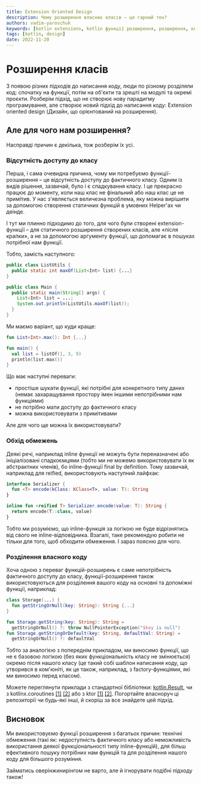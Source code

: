 ```yaml
---
title: Extension Oriented Design
description: Чому розширення власних класів – це гарний тон?
authors: vadim-yaroschuk
keywords: [kotlin extensions, kotlin функції розширення, розширення, клас, class]
tags: [kotlin, design]
date: 2022-11-20
---
```

# Розширення класів
З появою різних підходів до написання коду, люди по різному розділяли код: спочатку на функції, потім на об'єкти 
та зрешті на модулі та окремі проєкти. Розберім підхід, що не створює нову парадигму програмування, але створює
новий підхід до написання коду: Extension oriented design (Дизайн, що орієнтований на розширення).

## Але для чого нам розширення?
Насправді причин є декілька, тож розберім їх усі.
### Відсутність доступу до класу
Перша, і сама очевидна причина, чому ми потребуємо функції-розширення – це відсутність доступу до фактичного класу.
Одним із видів рішення, зазвичай, було і є спадкування класу. І це прекрасно працює до моменту, 
коли наш клас не фінальний або наш клас це не примітив. У нас з'являється величезна проблема, яку можна вирішити за допомогою створення статичних функцій в умовних
Helper'ax чи деінде.

І тут ми плинно підходимо до того, для чого були створені extension-функції – для статичного розширення створених класів,
але «після крапки», а не за допомогою аргументу функції, що допомагає в пошуках потрібної нам функції.

Тобто, замість наступного:
```java 
public class ListUtils {
  public static int maxOf(List<Int> list) {...}
}

public class Main {
  public static main(String[] args) {
    List<Int> list = ...;
    System.out.println(ListUtils.maxOf(list));
  }
}
```
Ми маємо варіант, що куди краще:
```kotlin
fun List<Int>.max(): Int {...}

fun main() {
  val list = listOf(1, 3, 9)
  println(list.max())
}
```
Що має наступні переваги:
- простіше шукати функції, які потрібні для конкретного типу даних (немає захаращування простору імен іншими непотрібними нам функціями)
- не потрібно мати доступу до фактичного класу
- можна використовувати з примітивами

Але для чого ще можна їх використовувати?

### Обхід обмежень
Деякі речі, наприклад inline функції не можуть бути переназначені або ініціалізовані спадкоємцями (тобто ми не можемо
використовувати їх як абстрактних членів), бо inline-функції final by definition. Тому зазвичай, наприклад для reified,
використовують наступний лайфхак:
```kotlin
interface Serializer {
  fun <T> encode(kClass: KClass<T>, value: T): String
}

inline fun <reified T> Serializer.encode(value: T): String {
  return encode(T::class, value)
}
```
Тобто ми розуміємо, що inline-функція за логікою не буде відрізнятись від свого не inline-відповідника. Взагалі, таке
рекомендую робити не тільки для того, щоб обходити обмеження. І зараз поясню для чого.

### Розділення власного коду
Хоча одною з переваг функцій-розширень є саме непотрібність фактичного доступу до класу, функції-розширення
також використовуються для розділення вашого коду на основні та допоміжні функції, наприклад:
```kotlin
class Storage(...) {
  fun getStringOrNull(key: String): String {...}
}

fun Storage.getString(key: String): String = 
  getStringOrNull() ?: throw NullPointerException("$key is null")
fun Storage.getStringOrDefault(key: String, defaultVal: String) = 
  getStringOrNull() ?: defaultVal
```
Тобто за аналогією з попереднім прикладом, ми виносимо функції, що не є базовою логікою (без яких функціональність
класу не змінюється) окремо після нашого класу (це такий собі шаблон написання коду, що утворився в ком'юніті,
як це також, наприклад, з factory-функціями, які ми виносимо перед класом).

Можете переглянути приклади з стандартної бібліотеки: [kotlin.Result](https://github.com/JetBrains/kotlin/blob/master/libraries/stdlib/src/kotlin/util/Result.kt#L173), чи з kotlinx.coroutines 
[\[1\]](https://github.com/Kotlin/kotlinx.serialization/blob/master/core/commonMain/src/kotlinx/serialization/encoding/Decoding.kt#L561)
[\[2\]](https://github.com/Kotlin/kotlinx.serialization/blob/master/core/commonMain/src/kotlinx/serialization/encoding/Encoding.kt#L483)
або з ktor
[\[1\]](https://github.com/ktorio/ktor/blob/main/ktor-io/common/src/io/ktor/utils/io/ByteReadChannel.kt#L201)
[\[2\]](https://github.com/ktorio/ktor/blob/main/ktor-io/common/src/io/ktor/utils/io/core/Packet.kt#L15). 
Погортайте власноруч ці репозиторії чи будь-які інші, й скоріш за все знайдете цей підхід.

## Висновок
Ми використовуємо функції розширення з багатьох причин: технічні обмеження (такі як: недоступність фактичного класу
або неможливість використання деякої функціональності типу inline-функцій), для більш ефективного пошуку потрібних нам 
функцій та для розділення нашого коду для більшого розуміння.

Займатись оверінжинирінгом не варто, але й ігнорувати подібні підходу також!

